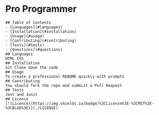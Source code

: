 # Pro Programmer
    ## Table of Contents
    - [Languages](#languages)
    - [Installation](#installation)
    - [Usage](#usage)
    - [Contributing](#contributing)
    - [Tests](#tests)
    - [Questions](#questions)
    ## Languages
    HTML CSS
    ## Installation
    Git Clone down the code
    ## Usage
    To create a professional README quickly with prompts
    ## Contributing
    You should fork the repo and submiit a Pull Request
    ## Tests
    Jest and Junit
    ## Licence
    [![Licence](https://img.shields.io/badge/%3CLicense%3E-%3CMIT%3E-%3CBLUE%3E)](./LICENSE)
    